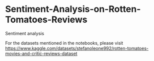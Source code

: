 # Sentiment-Analysis-on-Rotten-Tomatoes-Reviews
Sentiment analysis 

For the datasets mentioned in the notebooks, please visit <https://www.kaggle.com/datasets/stefanoleone992/rotten-tomatoes-movies-and-critic-reviews-dataset>
